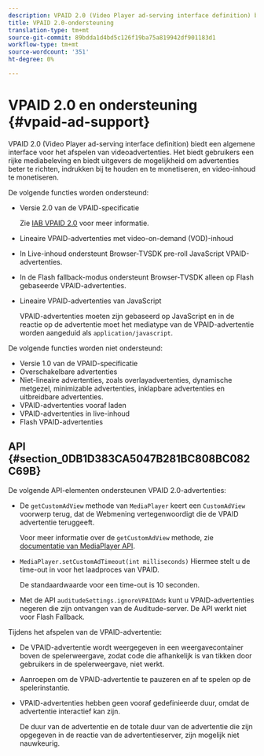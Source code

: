 ```yaml
---
description: VPAID 2.0 (Video Player ad-serving interface definition) biedt een algemene interface voor het afspelen van videoadvertenties. Het biedt gebruikers een rijke mediabeleving en biedt uitgevers de mogelijkheid om advertenties beter te richten, indrukken bij te houden en te monetiseren, en video-inhoud te monetiseren.
title: VPAID 2.0-ondersteuning
translation-type: tm+mt
source-git-commit: 89bdda1d4bd5c126f19ba75a819942df901183d1
workflow-type: tm+mt
source-wordcount: '351'
ht-degree: 0%

---
```



# VPAID 2.0 en ondersteuning {#vpaid-ad-support}

VPAID 2.0 (Video Player ad-serving interface definition) biedt een algemene interface voor het afspelen van videoadvertenties. Het biedt gebruikers een rijke mediabeleving en biedt uitgevers de mogelijkheid om advertenties beter te richten, indrukken bij te houden en te monetiseren, en video-inhoud te monetiseren.

De volgende functies worden ondersteund:

* Versie 2.0 van de VPAID-specificatie

   Zie [IAB VPAID 2.0](https://www.iab.com/guidelines/digital-video-player-ad-interface-definition-vpaid-2-0/) voor meer informatie.
* Lineaire VPAID-advertenties met video-on-demand (VOD)-inhoud
* In Live-inhoud ondersteunt Browser-TVSDK pre-roll JavaScript VPAID-advertenties.
* In de Flash fallback-modus ondersteunt Browser-TVSDK alleen op Flash gebaseerde VPAID-advertenties.
* Lineaire VPAID-advertenties van JavaScript

   VPAID-advertenties moeten zijn gebaseerd op JavaScript en in de reactie op de advertentie moet het mediatype van de VPAID-advertentie worden aangeduid als `application/javascript`.

De volgende functies worden niet ondersteund:

* Versie 1.0 van de VPAID-specificatie
* Overschakelbare advertenties
* Niet-lineaire advertenties, zoals overlayadvertenties, dynamische metgezel, minimizable advertenties, inklapbare advertenties en uitbreidbare advertenties.
* VPAID-advertenties vooraf laden
* VPAID-advertenties in live-inhoud
* Flash VPAID-advertenties

## API {#section_0DB1D383CA5047B281BC808BC082C69B}

De volgende API-elementen ondersteunen VPAID 2.0-advertenties:

* De `getCustomAdView` methode van `MediaPlayer` keert een `CustomAdView` voorwerp terug, dat de Webmening vertegenwoordigt die de VPAID advertentie teruggeeft.

   Voor meer informatie over de `getCustomAdView` methode, zie [documentatie van MediaPlayer API](https://help.adobe.com/en_US/primetime/api/psdk/browser_tvsdk/AdobePSDK.MediaPlayer.html).

* `MediaPlayer.setCustomAdTimeout(int milliseconds)` Hiermee stelt u de time-out in voor het laadproces van VPAID.

   De standaardwaarde voor een time-out is 10 seconden.

* Met de API `auditudeSettings.ignoreVPAIDAds` kunt u VPAID-advertenties negeren die zijn ontvangen van de Auditude-server. De API werkt niet voor Flash Fallback.

Tijdens het afspelen van de VPAID-advertentie:

* De VPAID-advertentie wordt weergegeven in een weergavecontainer boven de spelerweergave, zodat code die afhankelijk is van tikken door gebruikers in de spelerweergave, niet werkt.
* Aanroepen om de VPAID-advertentie te pauzeren en af te spelen op de spelerinstantie.
* VPAID-advertenties hebben geen vooraf gedefinieerde duur, omdat de advertentie interactief kan zijn.

   De duur van de advertentie en de totale duur van de advertentie die zijn opgegeven in de reactie van de advertentieserver, zijn mogelijk niet nauwkeurig.